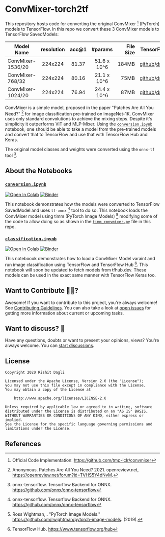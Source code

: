 # ConvMixer-torch2tf

This repository hosts code for converting the original ConvMixer [^1] (PyTorch) models to TensorFlow. In this repo we convert these 3 ConvMixer models to TensorFlow SavedModels:

| Model Name | resolution | acc@1 | #params | File Size | TensorFlow Model |
|------------|:---:|:---:|:---:|----------:|:--------------:|
| ConvMixer-1536/20 | 224x224 | 81.37 | 51.6 x 10^6 | 184MB | [github](https://github.com/Rishit-dagli/ConvMixer-torch2tf/releases/download/untagged-de81892a1b06347b8d97/convmixer_1536_20.tar.gz)/[drive](https://drive.google.com/file/d/1qrzap4vi2KFQTHxf9h_AMbWGvtbP5rIA/view?usp=sharing)/[bucket](https://storage.googleapis.com/convmixer-hubmodels.appspot.com/convmixer_1536_20.tar.gz) |
| ConvMixer-768/32 | 224x224 | 80.16 | 21.1 x 10^6 | 75MB | [github](https://github.com/Rishit-dagli/ConvMixer-torch2tf/releases/download/untagged-de81892a1b06347b8d97/convmixer_768_32.tar.gz)/[drive](https://drive.google.com/file/d/1NJgHKjPd3YC8XHypQIs5A05XKd15o0s3/view?usp=sharing)/[bucket](https://storage.googleapis.com/convmixer-hubmodels.appspot.com/convmixer_768_32.tar.gz) |
| ConvMixer-1024/20 | 224x224 | 76.94 | 24.4 x 10^6 | 87MB | [github](https://github.com/Rishit-dagli/ConvMixer-torch2tf/releases/download/untagged-de81892a1b06347b8d97/convmixer_1024_20.tar.gz)/[drive](https://drive.google.com/file/d/1--jRgK0KmLtWCJswYtfxSIfEcjAOrJyv/view?usp=sharing)/[bucket](https://storage.googleapis.com/convmixer-hubmodels.appspot.com/convmixer_1024_20.tar.gz) |

ConvMixer is a simple model, proposed in the paper "Patches Are All You Need?" [^2] for image classification pre-trained on ImageNet-1K. ConvMixer uses only standard convolutions to achieve the mixing steps. Despite it's simplicity it outperforms ViT and MLP-Mixer. Using the [`conversion.ipynb`](conversion.ipynb) notebook, one should be able to take a model from the pre-trained models and convert that to TensorFlow and use that with TensorFlow Hub and Keras.

The original model classes and weights were converted using the `onnx-tf` tool [^3].

## About the Notebooks

### [`conversion.ipynb`](conversion.ipynb)
[![Open In Colab](https://colab.research.google.com/assets/colab-badge.svg)](https://colab.research.google.com/github/Rishit-dagli/ConvMixer-torch2tf/blob/main/conversion.ipynb)
[![Binder](https://mybinder.org/badge_logo.svg)](https://mybinder.org/v2/gh/Rishit-dagli/ConvMixer-torch2tf/HEAD?labpath=conversion.ipynb)

This notebook demonstrates how the models were converted to TensorFlow SavedModel and uses `tf-onnx` [^3] tool to do so. This notebook loads the ConvMixer model using timm (PyTorch Image Models) [^4] modifying some of the code to allow doing so as shown in the [`timm_convmixer.py`](timm_convmixer.py) file in this repo.

### [`classification.ipynb`](classification.ipynb)
[![Open In Colab](https://colab.research.google.com/assets/colab-badge.svg)](https://colab.research.google.com/github/Rishit-dagli/ConvMixer-torch2tf/blob/main/classification.ipynb)
[![Binder](https://mybinder.org/badge_logo.svg)](https://mybinder.org/v2/gh/Rishit-dagli/ConvMixer-torch2tf/HEAD?labpath=classification.ipynb)

This noteboook demonstrates how to load a ConvMixer Model varaint and run image classification using TensorFlow and TensorFlow Hub [^5]. This notebook will soon be updated to fetch models from tfhub.dev. These models can be used in the exact same manner with TensorFlow Keras too.

## Want to Contribute 🙋‍♂️?

Awesome! If you want to contribute to this project, you're always welcome! See [Contributing Guidelines](CONTRIBUTING.md). You can also take a look at [open issues](https://github.com/Rishit-dagli/ConvMixer-torch2tf/issues) for getting more information about current or upcoming tasks.

## Want to discuss? 💬

Have any questions, doubts or want to present your opinions, views? You're always welcome. You can [start discussions](https://github.com/Rishit-dagli/ConvMixer-torch2tf/discussions).

## License

```
Copyright 2020 Rishit Dagli

Licensed under the Apache License, Version 2.0 (the "License");
you may not use this file except in compliance with the License.
You may obtain a copy of the License at

    http://www.apache.org/licenses/LICENSE-2.0

Unless required by applicable law or agreed to in writing, software
distributed under the License is distributed on an "AS IS" BASIS,
WITHOUT WARRANTIES OR CONDITIONS OF ANY KIND, either express or implied.
See the License for the specific language governing permissions and
limitations under the License.
```

## References

[^1]: Official Code Implementation: https://github.com/tmp-iclr/convmixer
[^2]: Anonymous. Patches Are All You Need? 2021. openreview.net, https://openreview.net/forum?id=TVHS5Y4dNvM.
[^3]: onnx-tensorflow. Tensorflow Backend for ONNX. https://github.com/onnx/onnx-tensorflow
[^4]: Ross Wightman, . "PyTorch Image Models." https://github.com/rwightman/pytorch-image-models. (2019).
[^5]: TensorFlow Hub. https://www.tensorflow.org/hub
